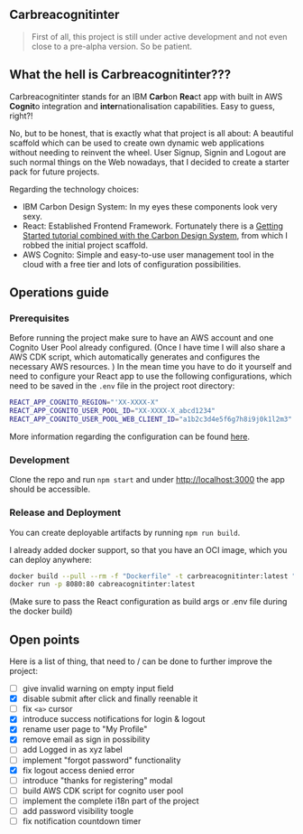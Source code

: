 ## Carbreacognitinter

> First of all, this project is still under active development and not even close to a pre-alpha version. So be patient.

## What the hell is Carbreacognitinter???

Carbreacognitinter stands for an IBM **Carb**on **Rea**ct app with built in AWS **Cognit**o integration and **inter**nationalisation capabilities. Easy to guess, right?!

No, but to be honest, that is exactly what that project is all about: A beautiful scaffold which can be used to create own dynamic web applications without needing to reinvent the wheel. User Signup, Signin and Logout are such normal things on the Web nowadays, that I decided to create a starter pack for future projects.

Regarding the technology choices: 
* IBM Carbon Design System: In my eyes these components look very sexy.
* React: Established Frontend Framework. Fortunately there is a [Getting Started tutorial combined with the Carbon Design System](https://github.com/carbon-design-system/carbon-tutorial), from which I robbed the initial project scaffold.
* AWS Cognito: Simple and easy-to-use user management tool in the cloud with a free tier and lots of configuration possibilities. 

## Operations guide

### Prerequisites

Before running the project make sure to have an AWS account and one Cognito User Pool already configured.
(Once I have time I will also share a AWS CDK script, which automatically generates and configures the necessary AWS resources. )
In the mean time you have to do it yourself and need to configure your React app to use the following configurations, which need to be saved in the `.env` file in the project root directory:

```bash
REACT_APP_COGNITO_REGION="'XX-XXXX-X"
REACT_APP_COGNITO_USER_POOL_ID="XX-XXXX-X_abcd1234"
REACT_APP_COGNITO_USER_POOL_WEB_CLIENT_ID="a1b2c3d4e5f6g7h8i9j0k1l2m3"
```
More information regarding the configuration can be found [here](https://docs.amplify.aws/lib/auth/start/q/platform/js#create-new-authentication-resource).

### Development

Clone the repo and run  `npm start` and under [http://localhost:3000](http://localhost:3000) the app should be accessible.

### Release and Deployment

You can create deployable artifacts by running `npm run build`.

I already added docker support, so that you have an OCI image, which you can deploy anywhere:
```bash
docker build --pull --rm -f "Dockerfile" -t carbreacognitinter:latest "."
docker run -p 8080:80 cabreacognitinter:latest
```
(Make sure to pass the React configuration as build args or .env file during the docker build)


## Open points

Here is a list of thing, that need to / can be done to further improve the project:

- [ ] give invalid warning on empty input field
- [x] disable submit after click and finally reenable it
- [ ] fix `<a>` cursor
- [x] introduce success notifications for login & logout
- [x] rename user page to "My Profile"
- [x] remove email as sign in possibility 
- [ ] add Logged in as xyz label
- [ ] implement "forgot password" functionality
- [x] fix logout access denied error
- [ ] introduce "thanks for registering" modal
- [ ] build AWS CDK script for cognito user pool
- [ ] implement the complete i18n part of the project
- [ ] add password visibility toogle
- [ ] fix notification countdown timer